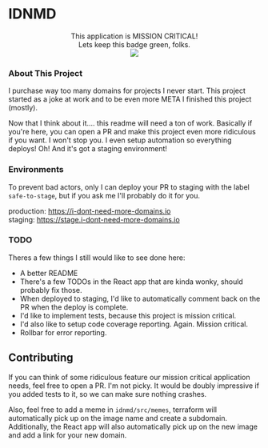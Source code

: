 # IDNMD

<p align="center">This application is MISSION CRITICAL!<br>Lets keep this badge green, folks.<br><img src="https://github.com/Apollorion/i-dont-need-more-domains/workflows/main/badge.svg"/></p>

### About This Project

I purchase way too many domains for projects I never start. This project started as a joke at work and to be even more META I finished this project (mostly).

Now that I think about it.... this readme will need a ton of work. Basically if you're here, you can open a PR and make this project even more ridiculous if you want. I won't stop you. I even setup automation so everything deploys! Oh! And it's got a staging environment!

### Environments
To prevent bad actors, only I can deploy your PR to staging with the label `safe-to-stage`, but if you ask me I'll probably do it for you.

production: https://i-dont-need-more-domains.io  
staging: https://stage.i-dont-need-more-domains.io 

### TODO
Theres a few things I still would like to see done here:
 - A better README
 - There's a few TODOs in the React app that are kinda wonky, should probably fix those.
 - When deployed to staging, I'd like to automatically comment back on the PR when the deploy is complete.
 - I'd like to implement tests, because this project is mission critical.
 - I'd also like to setup code coverage reporting. Again. Mission critical.
 - Rollbar for error reporting.
 
 
## Contributing

If you can think of some ridiculous feature our mission critical application needs, feel free to open a PR. I'm not picky. It would be doubly impressive if you added tests to it, so we can make sure nothing crashes.  

Also, feel free to add a meme in `idnmd/src/memes`, terraform will automatically pick up on the image name and create a subdomain. Additionally, the React app will also automatically pick up on the new image and add a link for your new domain.


